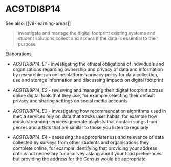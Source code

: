 
# AC9TDI8P14 

See also: [[v9-learning-areas]]

> investigate and manage the digital footprint existing systems and student solutions collect and assess if the data is essential to their purpose

Elaborations


- _AC9TDI8P14_E1_ - investigating the ethical obligations of individuals and organisations regarding ownership and privacy of data and information by researching an online platform’s privacy policy for data collection, use and storage information and discussing impacts on digital footprint

- _AC9TDI8P14_E2_ - reviewing and managing their digital footprint across online digital tools that they use, for example selecting their default privacy and sharing settings on social media accounts

- _AC9TDI8P14_E3_ - investigating how recommendation algorithms used in media services rely on data that tracks user habits, for example how music streaming services generate playlists that contain songs from genres and artists that are similar to those you listen to regularly

- _AC9TDI8P14_E4_ - assessing the appropriateness and relevance of data collected by surveys from other students and organisations they complete online, for example identifying that providing your address data is not necessary for a survey asking about your food preferences but providing the address for the Census would be appropriate

